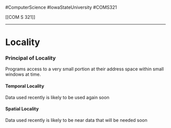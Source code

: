#ComputerScience  #IowaStateUniversity  #COMS321 


[[COM S 321]] 

---

# Locality

### Principal of Locality

Programs access to a very small portion at their address space within small windows at time.

#### Temporal Locality

Data used recently is likely to be used again soon

#### Spatial Locality

Data used recently is likely to be near data that will be needed soon


